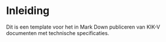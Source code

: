 # Inleiding

Dit is een template voor het in Mark Down publiceren van KIK-V documenten met technische specificaties.

